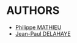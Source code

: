 # AUTHORS

- [Philippe MATHIEU](philippe.mathieu@univ-lille.fr)
- [Jean-Paul DELAHAYE](jean-paul.delahaye@univ-lille.fr)

